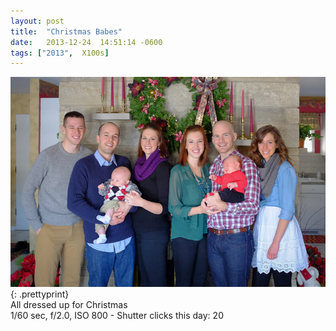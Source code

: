```yaml
---
layout: post
title:  "Christmas Babes"
date:   2013-12-24  14:51:14 -0600
tags: ["2013",  X100s]
---
```

![:title](/images/2013/2013_1224_DSCF1304.jpg)
{: .prettyprint}  
All dressed up for Christmas  
1/60 sec, f/2.0, ISO 800 - Shutter clicks this day: 20